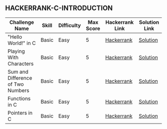 ## HACKERRANK-C-INTRODUCTION

| Challenge Name | Skill | Difficulty | Max Score | Hackerrank Link | Solution Link |
| --- | --- | --- | --- | --- | --- |
| "Hello World!" in C | Basic | Easy | 5 | [Hackerrank](https://www.hackerrank.com/domains/c?badge_type=c&filters%5Bsubdomains%5D%5B%5D=c-introduction) | [Solution](https://github.com/kg-0805/HackerRank-Solutions/blob/main/C%20PRACTICE/Introduction/Hello%20World!%20in%20C/Soluction.c) |
| Playing With Characters | Basic | Easy | 5 | [Hackerrank](https://www.hackerrank.com/challenges/playing-with-characters) | [Solution](https://github.com/kg-0805/HackerRank-Solutions/blob/main/C%20PRACTICE/Introduction/Playing%20With%20Characters/Solution.c) |
| Sum and Difference of Two Numbers | Basic | Easy | 5 | [Hackerrank](https://www.hackerrank.com/challenges/sum-numbers-c) | [Solution](https://github.com/kg-0805/HackerRank-Solutions/blob/main/C%20PRACTICE/Introduction/Sum%20and%20Difference%20of%20Two%20Numbers/Solution.c) |
| Functions in C | Basic | Easy | 5 | [Hackerrank](https://www.hackerrank.com/challenges/functions-in-c) | [Solution](https://github.com/kg-0805/HackerRank-Solutions/blob/main/C%20PRACTICE/Introduction/Functions%20in%20C/Solution.c) |
| Pointers in C | Basic | Easy | 5 | [Hackerrank](https://www.hackerrank.com/challenges/pointer-in-c) | [Solution](https://github.com/kg-0805/HackerRank-Solutions/blob/main/C%20PRACTICE/Introduction/Pointers%20in%20C/Solution.c) |
